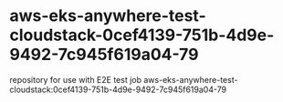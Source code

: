 # aws-eks-anywhere-test-cloudstack-0cef4139-751b-4d9e-9492-7c945f619a04-79
repository for use with E2E test job aws-eks-anywhere-test-cloudstack:0cef4139-751b-4d9e-9492-7c945f619a04-79
